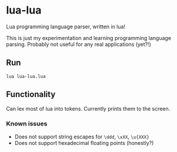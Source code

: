 # lua-lua

Lua programming language parser, written in lua!

This is just my experimentation and learning programming language parsing.
Probably not useful for any real applications (yet?!)

## Run

`lua lua-lua.lua`

## Functionality

Can lex most of lua into tokens. Currently prints them to the screen.

### Known issues

- Does not support string escapes for `\ddd`, `\xXX`, `\u{XXX}`
- Does not support hexadecimal floating points (honestly?)

